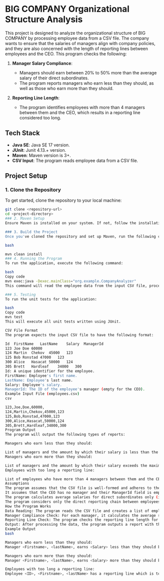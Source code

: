 # BIG COMPANY Organizational Structure Analysis

This project is designed to analyze the organizational structure of BIG COMPANY by processing employee data from a CSV file. The company wants to ensure that the salaries of managers align with company policies, and they are also concerned with the length of reporting lines between employees and the CEO. This program checks the following:

1. **Manager Salary Compliance**:
   - Managers should earn between 20% to 50% more than the average salary of their direct subordinates.
   - The program reports managers who earn less than they should, as well as those who earn more than they should.

2. **Reporting Line Length**:
   - The program identifies employees with more than 4 managers between them and the CEO, which results in a reporting line considered too long.

## Tech Stack

- **Java SE**:  Java SE 17 version.
- **JUnit**: Junit 4.13.+ version.
- **Maven**: Maven version is 3+.
- **CSV Input**: The program reads employee data from a CSV file.

## Project Setup

### 1. Clone the Repository

To get started, clone the repository to your local machine:

```bash
git clone <repository-url>
cd <project-directory>
### 2. Maven Setup
Ensure Maven is installed on your system. If not, follow the installation instructions on Maven's official site.

### 3. Build the Project
Once you've cloned the repository and set up Maven, run the following command to build the project:

bash

mvn clean install
### 4. Running the Program
To run the application, execute the following command:

bash
Copy code
mvn exec:java -Dexec.mainClass="org.example.CompanyAnalyzer"
This command will read the employee data from the input CSV file, process it, and output the analysis results to the console.

### 5. Testing
To run the unit tests for the application:

bash
Copy code
mvn test
This will execute all unit tests written using JUnit.

CSV File Format
The program expects the input CSV file to have the following format:

Id	FirstName	LastName	Salary	ManagerId
123	Joe	Doe	60000	
124	Martin	Chekov	45000	123
125	Bob	Ronstad	47000	123
300	Alice	Hasacat	50000	124
305	Brett	Hardleaf	34000	300
Id: A unique identifier for the employee.
FirstName: Employee's first name.
LastName: Employee's last name.
Salary: Employee's salary.
ManagerId: The ID of the employee's manager (empty for the CEO).
Example Input File (employees.csv)
csv

123,Joe,Doe,60000,
124,Martin,Chekov,45000,123
125,Bob,Ronstad,47000,123
300,Alice,Hasacat,50000,124
305,Brett,Hardleaf,34000,300
Program Output
The program will output the following types of reports:

Managers who earn less than they should:

List of managers and the amount by which their salary is less than the required amount.
Managers who earn more than they should:

List of managers and the amount by which their salary exceeds the maximum allowed.
Employees with too long a reporting line:

List of employees who have more than 4 managers between them and the CEO, along with the length of their reporting line.
Assumptions
The program assumes that the CSV file is well-formed and adheres to the format described above.
It assumes that the CEO has no manager and their ManagerId field is empty.
The program calculates average salaries for direct subordinates only (i.e., it does not consider indirect subordinates).
The program considers only the direct reporting chain between employees and the CEO.
How the Program Works
Data Reading: The program reads the CSV file and creates a list of employees, where each employee has a unique ID, salary, and potentially a manager.
Manager Compliance Check: For each manager, it calculates the average salary of their direct subordinates and checks whether their salary is within the allowed range (20% to 50% more).
Reporting Line Check: The program checks the reporting line length for each employee by tracing their manager chain up to the CEO. If there are more than 4 managers in the chain, the employee is flagged.
Output: After processing the data, the program outputs a report with the results.
Example Output
bash

Managers who earn less than they should:
Manager <Firstname>, <lastName>, earns <Salary> less than they should by <less Amount>

Managers who earn more than they should:
Manager <Firstname>, <lastName>, earns <Salary> more than they should by <exceed Amount>

Employees with too long a reporting line:
Employee <ID>, <Firstname>, <lastName> has a reporting line which is too long : <length>
